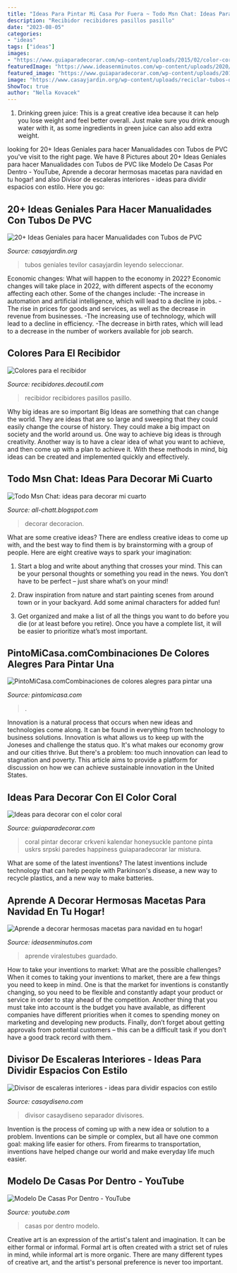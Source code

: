 ```yaml
---
title: "Ideas Para Pintar Mi Casa Por Fuera ~ Todo Msn Chat: Ideas Para Decorar Mi Cuarto"
description: "Recibidor recibidores pasillos pasillo"
date: "2023-08-05"
categories:
- "ideas"
tags: ["ideas"]
images:
- "https://www.guiaparadecorar.com/wp-content/uploads/2015/02/color-coral-6.jpg"
featuredImage: "https://www.ideasenminutos.com/wp-content/uploads/2020/09/Anotacion-2020-09-07-190643.jpg"
featured_image: "https://www.guiaparadecorar.com/wp-content/uploads/2015/02/color-coral-6.jpg"
image: "https://www.casayjardin.org/wp-content/uploads/reciclar-tubos-de-pvc-7.jpg"
ShowToc: true
author: "Nella Kovacek"
---
```



1. Drinking green juice: This is a great creative idea because it can help you lose weight and feel better overall. Just make sure you drink enough water with it, as some ingredients in green juice can also add extra weight.

	

		
looking for 20+ Ideas Geniales para hacer Manualidades con Tubos de PVC you've visit to the right page. We have 8 Pictures about 20+ Ideas Geniales para hacer Manualidades con Tubos de PVC like Modelo De Casas Por Dentro - YouTube, Aprende a decorar hermosas macetas para navidad en tu hogar! and also Divisor de escaleras interiores - ideas para dividir espacios con estilo. Here you go:
		
    
## 20+ Ideas Geniales Para Hacer Manualidades Con Tubos De PVC

<img loading=lazy src="https://www.casayjardin.org/wp-content/uploads/reciclar-tubos-de-pvc-7.jpg" onerror="this.onerror=null;this.src='https://tse2.mm.bing.net/th?id=OIP.UT7wMCzCLTQ-rlAlksZXkwHaK5&amp;pid=15.1';" alt="20+ Ideas Geniales para hacer Manualidades con Tubos de PVC">

_Source: casayjardin.org_

>tubos geniales tevilor casayjardin leyendo seleccionar. 

	

Economic changes: What will happen to the economy in 2022?
Economic changes will take place in 2022, with different aspects of the economy affecting each other. Some of the changes include: 
-The increase in automation and artificial intelligence, which will lead to a decline in jobs. 
-The rise in prices for goods and services, as well as the decrease in revenue from businesses. 
-The increasing use of technology, which will lead to a decline in efficiency. 
-The decrease in birth rates, which will lead to a decrease in the number of workers available for job search.

    
## Colores Para El Recibidor

<img loading=lazy src="http://recibidores.decoutil.com/Imagenes/colores-para-el-recibidor.jpg" onerror="this.onerror=null;this.src='https://tse3.mm.bing.net/th?id=OIP.p-Qj8TXcJX4Apho8yrD5zwHaDw&amp;pid=15.1';" alt="Colores para el recibidor">

_Source: recibidores.decoutil.com_

>recibidor recibidores pasillos pasillo. 

	

Why big ideas are so important
Big Ideas are something that can change the world. They are ideas that are so large and sweeping that they could easily change the course of history. They could make a big impact on society and the world around us. One way to achieve big ideas is through creativity. Another way is to have a clear idea of what you want to achieve, and then come up with a plan to achieve it. With these methods in mind, big ideas can be created and implemented quickly and effectively.

    
## Todo Msn Chat: Ideas Para Decorar Mi Cuarto

<img loading=lazy src="http://2.bp.blogspot.com/-BtTg_LnjZWs/TxHoz0ZS5-I/AAAAAAAAI6Y/Js8Y64UoNLM/s1600/dormitorio-101.jpg" onerror="this.onerror=null;this.src='https://tse3.mm.bing.net/th?id=OIP.MRkEEqKJztUWB_ykkesHLAHaF0&amp;pid=15.1';" alt="Todo Msn Chat: ideas para decorar mi cuarto">

_Source: all-chatt.blogspot.com_

>decorar decoracion. 

	

What are some creative ideas?
There are endless creative ideas to come up with, and the best way to find them is by brainstorming with a group of people. Here are eight creative ways to spark your imagination: 
1. Start a blog and write about anything that crosses your mind. This can be your personal thoughts or something you read in the news. You don’t have to be perfect – just share what’s on your mind!

2. Draw inspiration from nature and start painting scenes from around town or in your backyard. Add some animal characters for added fun!

3. Get organized and make a list of all the things you want to do before you die (or at least before you retire). Once you have a complete list, it will be easier to prioritize what’s most important.

    
## PintoMiCasa.comCombinaciones De Colores Alegres Para Pintar Una

<img loading=lazy src="https://www.pintomicasa.com/img/2016/05/Dormitorio-pared-roja-600x397.jpg" onerror="this.onerror=null;this.src='https://tse3.mm.bing.net/th?id=OIP.yozpt6HIg50-Hg-4Zn8b1wHaE5&amp;pid=15.1';" alt="PintoMiCasa.comCombinaciones de colores alegres para pintar una">

_Source: pintomicasa.com_

>. 

	

Innovation is a natural process that occurs when new ideas and technologies come along. It can be found in everything from technology to business solutions. Innovation is what allows us to keep up with the Joneses and challenge the status quo. It's what makes our economy grow and our cities thrive. But there's a problem: too much innovation can lead to stagnation and poverty. This article aims to provide a platform for discussion on how we can achieve sustainable innovation in the United States.

    
## Ideas Para Decorar Con El Color Coral

<img loading=lazy src="https://www.guiaparadecorar.com/wp-content/uploads/2015/02/color-coral-6.jpg" onerror="this.onerror=null;this.src='https://tse1.mm.bing.net/th?id=OIP.EZwJo3I9PUz-SJ66URzHvAHaJ4&amp;pid=15.1';" alt="Ideas para decorar con el color coral">

_Source: guiaparadecorar.com_

>coral pintar decorar crkveni kalendar honeysuckle pantone pinta uskrs srpski paredes happiness guiaparadecorar lar mistura. 

	

What are some of the latest inventions?
The latest inventions include technology that can help people with Parkinson's disease, a new way to recycle plastics, and a new way to make batteries.

    
## Aprende A Decorar Hermosas Macetas Para Navidad En Tu Hogar!

<img loading=lazy src="https://www.ideasenminutos.com/wp-content/uploads/2020/09/Anotacion-2020-09-07-190643.jpg" onerror="this.onerror=null;this.src='https://tse3.mm.bing.net/th?id=OIP.jpBFvmI6DLTqHLh4YDAF9wHaES&amp;pid=15.1';" alt="Aprende a decorar hermosas macetas para navidad en tu hogar!">

_Source: ideasenminutos.com_

>aprende viralestubes guardado. 

	

How to take your inventions to market: What are the possible challenges?
When it comes to taking your inventions to market, there are a few things you need to keep in mind. One is that the market for inventions is constantly changing, so you need to be flexible and constantly adapt your product or service in order to stay ahead of the competition. Another thing that you must take into account is the budget you have available, as different companies have different priorities when it comes to spending money on marketing and developing new products. Finally, don’t forget about getting approvals from potential customers – this can be a difficult task if you don’t have a good track record with them.

    
## Divisor De Escaleras Interiores - Ideas Para Dividir Espacios Con Estilo

<img loading=lazy src="https://casaydiseno.com/wp-content/uploads/2018/07/divisor-escalera-barras.jpg" onerror="this.onerror=null;this.src='https://tse3.mm.bing.net/th?id=OIP.a_ddMEYYpOCrCHoaO3LbRAHaJ4&amp;pid=15.1';" alt="Divisor de escaleras interiores - ideas para dividir espacios con estilo">

_Source: casaydiseno.com_

>divisor casaydiseno separador divisores. 

	

Invention is the process of coming up with a new idea or solution to a problem. Inventions can be simple or complex, but all have one common goal: making life easier for others. From firearms to transportation, inventions have helped change our world and make everyday life much easier.

    
## Modelo De Casas Por Dentro - YouTube

<img loading=lazy src="https://i.ytimg.com/vi/Lu0U1Ur7SYE/maxresdefault.jpg" onerror="this.onerror=null;this.src='https://tse1.mm.bing.net/th?id=OIP.Ut5VYYtTW72QGbZpCl_qzQHaEK&amp;pid=15.1';" alt="Modelo De Casas Por Dentro - YouTube">

_Source: youtube.com_

>casas por dentro modelo. 

	

Creative art is an expression of the artist's talent and imagination. It can be either formal or informal. Formal art is often created with a strict set of rules in mind, while informal art is more organic. There are many different types of creative art, and the artist's personal preference is never too important.

